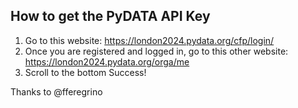 ## How to get the PyDATA API Key
1. Go to this website: https://london2024.pydata.org/cfp/login/
2. Once you are registered and logged in, go to this other website: https://london2024.pydata.org/orga/me
3. Scroll to the bottom
Success!

Thanks to @fferegrino
